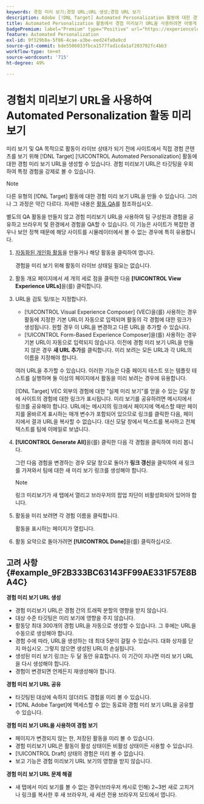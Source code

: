 ```yaml
---
keywords: 경험 미리 보기;경험 URL;URL 생성;경험 URL 보기
description: Adobe [!DNL Target] Automated Personalization 활동에 대한 경험 미리 보기 URL을 사용하여 활동이 라이브 상태가 되기 전에 사이트에서 직접 경험 콘텐츠를 보는 방법에 대해 알아봅니다.
title: Automated Personalization 활동에서 경험 미리보기 URL을 사용하려면 어떻게 해야 합니까?
badgePremium: label="Premium" type="Positive" url="https://experienceleague.adobe.com/docs/target/using/introduction/intro.html?lang=ko#premium newtab=true" tooltip="Target Premium에 포함된 내용을 확인합니다."
feature: Automated Personalization
exl-id: 9f329b8a-5f86-4cae-a3be-eed24fa0a9cd
source-git-commit: bde5506033fbca1577fad1cda1af203702fc4bb3
workflow-type: tm+mt
source-wordcount: '715'
ht-degree: 49%

---
```


# 경험치 미리보기 URL을 사용하여 Automated Personalization 활동 미리보기

미리 보기 및 QA 목적으로 활동이 라이브 상태가 되기 전에 사이트에서 직접 경험 콘텐츠를 보기 위해 [!DNL Target] [!UICONTROL Automated Personalization] 활동에 대한 경험 미리 보기 URL을 생성할 수 있습니다. 경험 미리보기 URL은 타깃팅을 우회하여 특정 경험을 강제로 볼 수 있습니다.

>[!NOTE]
>
>다른 유형의 [!DNL Target] 활동에 대한 경험 미리 보기 URL을 만들 수 있습니다. 그러나 그 과정은 약간 다르다. 자세한 내용은 [활동 QA](/help/main/c-activities/c-activity-qa/activity-qa.md#preview)를 참조하십시오.

별도의 QA 활동을 만들지 않고 경험 미리보기 URL을 사용하여 팀 구성원과 경험을 공유하고 브라우저 및 환경에서 경험을 QA할 수 있습니다. 이 기능은 사이트가 복잡한 경우나 보안 정책 때문에 해당 사이트를 시뮬레이터에서 볼 수 없는 경우에 특히 유용합니다.

1. [자동화된 개인화 활동](/help/main/c-activities/t-automated-personalization/create-ap-activity.md#task_8AAF837796D74CF893CA2F88BA1491C9)을 만들거나 해당 활동을 클릭하여 엽니다.

   경험을 미리 보기 위해 활동이 라이브 상태일 필요는 없습니다.

1. 활동 개요 페이지에서 세 개의 세로 점을 클릭한 다음 **[!UICONTROL View Experience URLs]**&#x200B;을(를) 클릭합니다.

1. URL을 검토 및/또는 지정합니다.

   * [!UICONTROL Visual Experience Composer] (VEC)을(를) 사용하는 경우 활동에 지정한 기본 URL이 자동으로 입력되며 활동의 각 경험에 대한 링크가 생성됩니다. 원할 경우 이 URL을 변경하고 다른 URL을 추가할 수 있습니다.
   * [!UICONTROL Form-Based Experience Composer]을(를) 사용하는 경우 기본 URL이 자동으로 입력되지 않습니다. 이전에 경험 미리 보기 URL을 만들지 않은 경우 **새 URL 추가**&#x200B;를 클릭합니다. 미리 보려는 모든 URL과 각 URL의 이름을 지정해야 합니다.

   여러 URL을 추가할 수 있습니다. 이러한 기능은 다중 페이지 테스트 또는 템플릿 테스트를 실행하며 둘 이상의 페이지에서 활동을 미리 보려는 경우에 유용합니다.

   [!DNL Target] VEC 외부의 경험에 대한 &quot;실제 미리 보기&quot;를 얻을 수 있는 모달 창에 사이트의 경험에 대한 링크가 표시됩니다. 미리 보기를 공유하려면 메시지에서 링크를 공유해야 합니다. URL에는 메시지의 링크에서 페이지에 액세스할 때만 페이지를 올바르게 표시하는 매개 변수가 포함되어 있으므로 링크를 클릭한 다음, 페이지에서 결과 URL을 복사할 수 없습니다. 대신 모달 창에서 텍스트를 복사하고 전체 텍스트를 팀에 이메일로 보냅니다.

1. **[!UICONTROL Generate All]**&#x200B;을(를) 클릭한 다음 각 경험을 클릭하여 미리 봅니다.

   그런 다음 경험을 변경하는 경우 모달 창으로 돌아가 **링크 갱신**&#x200B;을 클릭하여 새 링크를 가져와서 팀에 대한 새 미리 보기 링크를 생성해야 합니다.

   >[!NOTE]
   >
   >링크 미리보기가 새 탭에서 열리고 브라우저의 팝업 차단이 비활성화되어 있어야 합니다.

1. 활동을 미리 보려면 각 경험 이름을 클릭합니다.

   활동을 표시하는 페이지가 열립니다.

1. 활동 요약으로 돌아가려면 **[!UICONTROL Done]**&#x200B;을(를) 클릭하십시오.

## 고려 사항 {#example_9F2B333BC63143FF99AE331F57E8BA4C}

**경험 미리 보기 URL 생성**

* 경험 미리보기 URL은 경험 간의 트래픽 분할의 영향을 받지 않습니다.
* 대상 수준 타깃팅은 미리 보기에 영향을 주지 않습니다.
* 활동당 최대 300개의 경험 URL을 자동으로 생성할 수 있습니다. 그 후에는 URL을 수동으로 생성해야 합니다.
* 경험 수에 따라, URL을 생성하는 데 최대 5분이 걸릴 수 있습니다. 대화 상자를 닫지 마십시오. 그렇지 않으면 생성된 URL이 손실됩니다.
* 생성된 미리 보기 링크는 두 달 동안 유효합니다. 이 기간이 지나면 미리 보기 URL을 다시 생성해야 합니다.
* 경험이 변경되면 언제든지 재생성해야 합니다.

**경험 미리 보기 URL 공유**

* 타깃팅된 대상에 속하지 않더라도 경험을 미리 볼 수 있습니다.
* [!DNL Adobe Target]에 액세스할 수 없는 동료와 경험 미리 보기 URL을 공유할 수 있습니다.

**경험 미리 보기 URL을 사용하여 경험 보기**

* 페이지가 변경되지 않는 한, 저장된 활동을 미리 볼 수 있습니다.
* 경험 미리보기 URL은 활동이 활성 상태이든 비활성 상태이든 사용할 수 있습니다.
* [!UICONTROL Draft] 상태의 경험은 미리 볼 수 없습니다.
* 보고 기능은 경험 미리보기 URL 보기의 영향을 받지 않습니다.

**경험 미리 보기 URL 문제 해결**

* 새 탭에서 미리 보기를 볼 수 없는 경우(브라우저 캐시로 인해) 2~3번 새로 고치거나 링크를 복사한 후 새 브라우저, 새 세션 전용 브라우저 모드에서 엽니다.
